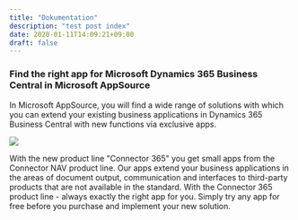 ```yaml
---
title: "Dokumentation"
description: "test post index"
date: 2020-01-11T14:09:21+09:00
draft: false
---
```


### Find the right app for Microsoft Dynamics 365 Business Central in Microsoft AppSource

In Microsoft AppSource, you will find a wide range of solutions with which you can extend your existing business applications in Dynamics 365 Business Central with new functions via exclusive apps.

![](images/appsourcebanner.png)

With the new product line "Connector 365" you get small apps from the Connector NAV product line. Our apps extend your business applications in the areas of document output, communication and interfaces to third-party products that are not available in the standard. With the Connector 365 product line - always exactly the right app for you. Simply try any app for free before you purchase and implement your new solution.